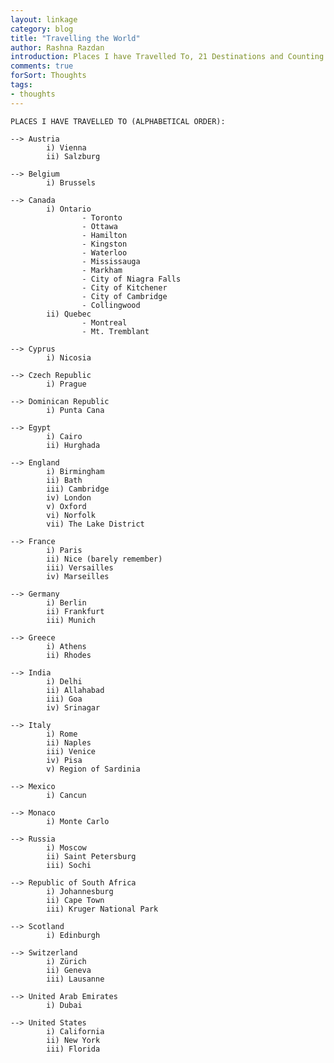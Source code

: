 ```yaml
---
layout: linkage
category: blog
title: "Travelling the World"
author: Rashna Razdan
introduction: Places I have Travelled To, 21 Destinations and Counting.	
comments: true
forSort: Thoughts
tags:
- thoughts
---
```


	PLACES I HAVE TRAVELLED TO (ALPHABETICAL ORDER):

	--> Austria
			i) Vienna
			ii) Salzburg

	--> Belgium
			i) Brussels 

	--> Canada
			i) Ontario
					- Toronto
					- Ottawa
					- Hamilton
					- Kingston
					- Waterloo
					- Mississauga
					- Markham
					- City of Niagra Falls
					- City of Kitchener
					- City of Cambridge
					- Collingwood
			ii) Quebec
					- Montreal	
					- Mt. Tremblant

	--> Cyprus
			i) Nicosia

	--> Czech Republic
			i) Prague

	--> Dominican Republic		
			i) Punta Cana

	--> Egypt
			i) Cairo
			ii) Hurghada

	--> England
			i) Birmingham
			ii) Bath
			iii) Cambridge
			iv) London
			v) Oxford
			vi) Norfolk
			vii) The Lake District

	--> France
			i) Paris	
			ii) Nice (barely remember)
			iii) Versailles
			iv) Marseilles

	--> Germany
			i) Berlin
			ii) Frankfurt
			iii) Munich

	--> Greece
			i) Athens
			ii) Rhodes

	--> India
			i) Delhi
			ii) Allahabad
			iii) Goa
			iv) Srinagar

	--> Italy
			i) Rome
			ii) Naples
			iii) Venice
			iv) Pisa
			v) Region of Sardinia

	--> Mexico
			i) Cancun

	--> Monaco
			i) Monte Carlo

	--> Russia
			i) Moscow
			ii) Saint Petersburg
			iii) Sochi		

	--> Republic of South Africa
			i) Johannesburg	
			ii) Cape Town
			iii) Kruger National Park
	
	--> Scotland
			i) Edinburgh

	--> Switzerland
			i) Zürich
			ii) Geneva
			iii) Lausanne

	--> United Arab Emirates
			i) Dubai

	--> United States
			i) California
			ii) New York
			iii) Florida				




